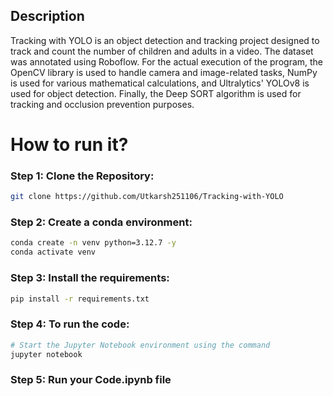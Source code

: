 ## Description
Tracking with YOLO is an object detection and tracking project designed to track and count the number of children and adults in a video. The dataset was annotated using Roboflow. For the actual execution of the program, the OpenCV library is used to handle camera and image-related tasks, NumPy is used for various mathematical calculations, and Ultralytics' YOLOv8 is used for object detection. Finally, the Deep SORT algorithm is used for tracking and occlusion prevention purposes. 

# How to run it?
### Step 1: Clone the Repository:
```bash
git clone https://github.com/Utkarsh251106/Tracking-with-YOLO
```
### Step 2: Create a conda environment:
```bash
conda create -n venv python=3.12.7 -y
conda activate venv
```

### Step 3: Install the requirements:
```bash
pip install -r requirements.txt
```
### Step 4: To run the code:
```bash
# Start the Jupyter Notebook environment using the command
jupyter notebook
```
### Step 5: Run your Code.ipynb file
